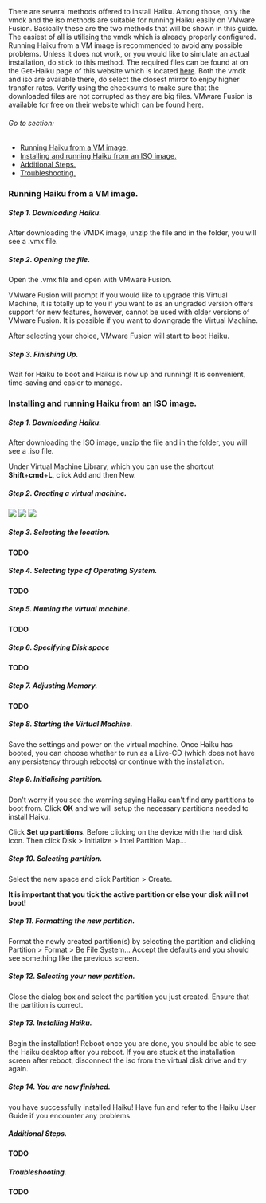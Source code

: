 There are several methods offered to install Haiku. Among those, only the vmdk and the iso methods are suitable for running Haiku easily on VMware Fusion. Basically these are the two methods that will be shown in this guide. The easiest of all is utilising the vmdk which is already properly configured.
Running Haiku from a VM image is recommended to avoid any possible problems. Unless it does not work, or you would like to simulate an actual installation, do stick to this method.
The required files can be found at on the Get-Haiku page of this website which is located [here](http://www.haiku-os.org/get-haiku). Both the vmdk and iso are available there, do select the closest mirror to enjoy higher transfer rates. Verify using the checksums to make sure that the downloaded files are not corrupted as they are big files. VMware Fusion is available for free on their website which can be found [here](http://www.vmware.com/products/fusion/).

###### Go to section: 

* [Running Haiku from a VM image.](#user-content-running-haiku-from-a-vm-image)
* [Installing and running Haiku from an ISO image.](#user-content-installing-and-running-haiku-from-an-iso-image)
* [Additional Steps.](#user-content-additional-steps)
* [Troubleshooting.](#user-content-troubleshooting)


### Running Haiku from a VM image.

##### Step 1. Downloading Haiku.

After downloading the VMDK image, unzip the file and in the folder, you will see a .vmx file.

##### Step 2. Opening the file.

Open the .vmx file and open with VMware Fusion.

VMware Fusion will prompt if you would like to upgrade this Virtual Machine, it is totally up to you if you want to as an ungraded version offers support for new features, however, cannot be used with older versions of VMware Fusion. It is possible if you want to downgrade the Virtual Machine.

After selecting your choice, VMware Fusion will start to boot Haiku.

##### Step 3. Finishing Up.

Wait for Haiku to boot and Haiku is now up and running! It is convenient, time-saving and easier to manage.

### Installing and running Haiku from an ISO image.

##### Step 1. Downloading Haiku.

After downloading the ISO image, unzip the file and in the folder, you will see a .iso file.

Under Virtual Machine Library, which you can use the shortcut **Shift**+**cmd**+**L**, click Add and then New.

##### Step 2. Creating a virtual machine.

![](/files/new-vm-step-1.png)
![](/files/new-vm-step-2.png)
![](/files/new-vm-step-3.png)

##### Step 3. Selecting the location.

**TODO**


##### Step 4. Selecting type of Operating System.

**TODO**

##### Step 5. Naming the virtual machine.

**TODO**

##### Step 6. Specifying Disk space

**TODO**

##### Step 7. Adjusting Memory.

**TODO**

##### Step 8. Starting the Virtual Machine.

Save the settings and power on the virtual machine. Once Haiku has booted, you can choose whether to run as a Live-CD (which does not have any persistency through reboots) or continue with the installation.

##### Step 9. Initialising partition.

Don't worry if you see the warning saying Haiku can't find any partitions to boot from. Click **OK** and we will setup the necessary partitions needed to install Haiku.

Click **Set up partitions**. Before clicking on the device with the hard disk icon. Then click Disk > Initialize > Intel Partition Map…

##### Step 10. Selecting partition.

Select the new space and click Partition > Create.

**It is important that you tick the active partition or else your disk will not boot!**

##### Step 11. Formatting the new partition.

Format the newly created partition(s) by selecting the partition and clicking Partition > Format > Be File System… Accept the defaults and you should see something like the previous screen.

##### Step 12. Selecting your new partition.

Close the dialog box and select the partition you just created. Ensure that the partition is correct.

##### Step 13. Installing Haiku.

Begin the installation! Reboot once you are done, you should be able to see the Haiku desktop after you reboot. If you are stuck at the installation screen after reboot, disconnect the iso from the virtual disk drive and try again.

##### Step 14. You are now finished.

 you have successfully installed Haiku! Have fun and refer to the Haiku User Guide if you encounter any problems.


##### Additional Steps.

 **TODO**

##### Troubleshooting.

**TODO**